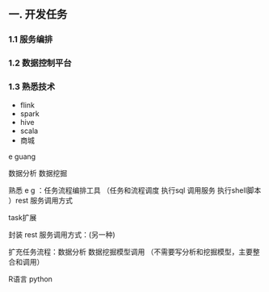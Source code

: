 ## 一. 开发任务


### 1.1 服务编排  


### 1.2 数据控制平台

### 1.3 熟悉技术

 - flink 
 - spark  
 - hive
 - scala
 - 商城

e  guang 

数据分析  数据挖掘 

熟悉 e g ：任务流程编排工具  （任务和流程调度  执行sql 调用服务 执行shell脚本 ）rest 服务调用方式

task扩展

封装 rest 服务调用方式：(另一种)

扩充任务流程：数据分析 数据挖掘模型调用 （不需要写分析和挖掘模型，主要整合和调用）



R语言  python 


